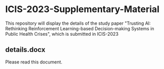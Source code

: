# ICIS-2023-Supplementary-Material
This repository will display the details of the study paper "Trusting AI: Rethinking Reinforcement Learning-based Decision-making Systems in Public Health Crises", which is submitted in ICIS-2023
## details.docx
Please read this document.
